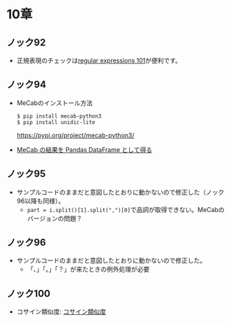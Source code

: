 # 10章

## ノック92

* 正規表現のチェックは[regular expressions 101](https://regex101.com/)が便利です。

## ノック94

* MeCabのインストール方法  
  ```
  $ pip install mecab-python3
  $ pip install unidic-lite
  ```
  https://pypi.org/project/mecab-python3/

* [MeCab の結果を Pandas DataFrame として得る](https://qiita.com/hoto17296/items/97c7ec64923625addf01)

## ノック95

* サンプルコードのままだと意図したとおりに動かないので修正した（ノック96以降も同様）。
    - `part = i.split()[1].split(",")[0]`で品詞が取得できない。MeCabのバージョンの問題？

## ノック96

* サンプルコードのままだと意図したとおりに動かないので修正した。
    - 「、」「。」「？」が来たときの例外処理が必要

## ノック100

* コサイン類似度: [コサイン類似度](https://mathtrain.jp/cosdistance)

